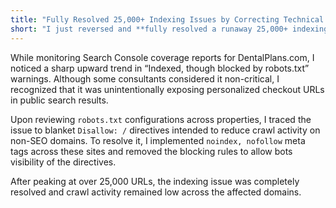 ```yaml
---
title: "Fully Resolved 25,000+ Indexing Issues by Correcting Technical SEO Strategy"
short: "I just reversed and **fully resolved a runaway 25,000+ indexing issue.** By identifying and resolving the root cause of the issue, the company will no longer need to waste time on this as they have been for 10+ years!"
---
```


While monitoring Search Console coverage reports for DentalPlans.com, I noticed a sharp upward trend in “Indexed, though blocked by robots.txt” warnings. Although some consultants considered it non-critical, I recognized that it was unintentionally exposing personalized checkout URLs in public search results.

Upon reviewing `robots.txt` configurations across properties, I traced the issue to blanket `Disallow: /` directives intended to reduce crawl activity on non-SEO domains. To resolve it, I implemented `noindex, nofollow` meta tags across these sites and removed the blocking rules to allow bots visibility of the directives.

After peaking at over 25,000 URLs, the indexing issue was completely resolved and crawl activity remained low across the affected domains.
